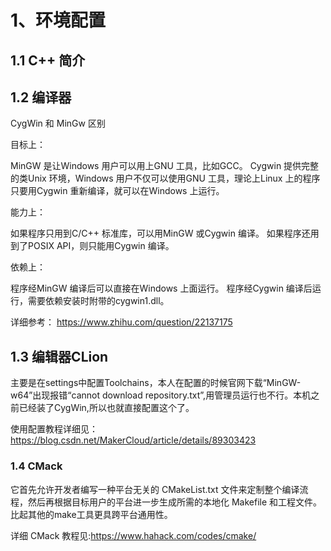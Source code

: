 # 1、环境配置

## 1.1 C++ 简介

## 1.2 编译器

CygWin 和 MinGw 区别

目标上：

MinGW 是让Windows 用户可以用上GNU 工具，比如GCC。
Cygwin 提供完整的类Unix 环境，Windows 用户不仅可以使用GNU 工具，理论上Linux 上的程序只要用Cygwin 重新编译，就可以在Windows 上运行。

能力上：

如果程序只用到C/C++ 标准库，可以用MinGW 或Cygwin 编译。
如果程序还用到了POSIX API，则只能用Cygwin 编译。

依赖上：

程序经MinGW 编译后可以直接在Windows 上面运行。
程序经Cygwin 编译后运行，需要依赖安装时附带的cygwin1.dll。


详细参考： https://www.zhihu.com/question/22137175

## 1.3 编辑器CLion

主要是在settings中配置Toolchains，本人在配置的时候官网下载“MinGW-w64”出现报错“cannot download repository.txt”,用管理员运行也不行。本机之前已经装了CygWin,所以也就直接配置这个了。

使用配置教程详细见： https://blog.csdn.net/MakerCloud/article/details/89303423

### 1.4 CMack

它首先允许开发者编写一种平台无关的 CMakeList.txt 文件来定制整个编译流程，然后再根据目标用户的平台进一步生成所需的本地化 Makefile 和工程文件。比起其他的make工具更具跨平台通用性。

详细 CMack 教程见:https://www.hahack.com/codes/cmake/
